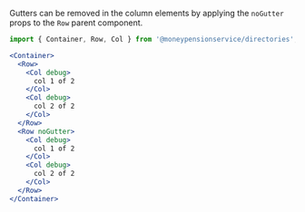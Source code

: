 Gutters can be removed in the column elements by applying the `noGutter` props to the `Row` parent component.

```jsx
import { Container, Row, Col } from '@moneypensionservice/directories';

<Container>
  <Row>
    <Col debug>
      col 1 of 2
    </Col>
    <Col debug>
      col 2 of 2
    </Col>
  </Row>
  <Row noGutter>
    <Col debug>
      col 1 of 2
    </Col>
    <Col debug>
      col 2 of 2
    </Col>
  </Row>
</Container>
```

